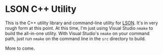 LSON C++ Utility
====================================================================================================

This is the C++ utility library and command-line utility for [LSON][]. It's in very rough form at
this point. At this time, I'm just using Visual Studio `nmake` to build the all-in-one utility. With
Visual Studio's `nmake` on your command path, just run `nmake` on the command line in the `src`
directory to build.

More to come.



[LSON]: ../LSON.md

